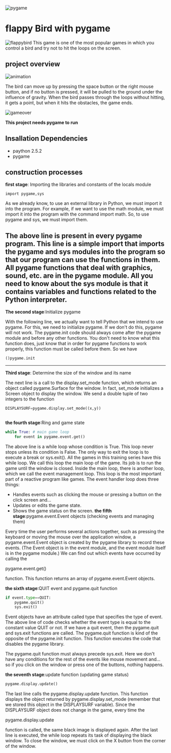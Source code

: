 ![pygame](https://www.pygame.org/docs/_images/pygame_logo.png)
# flappy Bird with pygame

![flappybird](https://media.wired.co.uk/photos/606db3bf938ecee6e930f3be/1:1/w_1280,h_1280,c_limit/flappybird-1.jpg)
This game is one of the most popular games in which you control a bird and try not to hit the loops on the screen.

## project overview
![animation](https://media.tenor.com/8sBZQO2ZALwAAAAd/flappy-bird-game.gif)








The bird can move up by pressing the space button or the right mouse button, and if no button is pressed, it will be pulled to the ground under the influence of gravity.
When the bird passes through the loops without hitting, it gets a point, but when it hits the obstacles, the game ends.


![gameover](https://masliamohammad.files.wordpress.com/2014/06/flappy-bird-1.gif?w=223)




**This project needs pygame to run**
## Insallation Dependencies
- paython 2.5.2
- pygame 

## construction processes

**first stage**: 
Importing the libraries and constants of the locals module

```
import pygame,sys
```
As we already know, to use an external library in Python, we must import it into the program. For example, if we want to use the math module, we must import it into the program with the command import math. So, to use pygame and sys, we must import them.

The above line is present in every pygame program. This line is a simple import that imports the pygame and sys modules into the program so that our program can use the functions in them. All pygame functions that deal with graphics, sound, etc. are in the pygame module. All you need to know about the sys module is that it contains variables and functions related to the Python interpreter.
----
**The second stage**:Initialize pygame

With the following line, we actually want to tell Python that we intend to use pygame. For this, we need to initialize pygame. If we don't do this, pygame will not work. The pygame.init code should always come after the pygame module and before any other functions. You don't need to know what this function does, just know that in order for pygame functions to work properly, this function must be called before them. So we have
```python
()pygame.init
```






-----
**Third stage**: Determine the size of the window and its name


The next line is a call to the display.set_mode function, which returns an object called pygame.Surface for the window. In fact, set_mode initializes a Screen object to display the window. We send a double tuple of two integers to the function

```python
DISPLAYSURF=pygame.display.set_mode((x,y))



```

**the fourth stage**:Ring and game state

```python
while True: # main game loop
    for event in pygame.event.get()

```
The above line is a while loop whose condition is True. This loop never stops unless its condition is False. The only way to exit the loop is to execute a break or sys.exit(). All the games in this training series have this while loop. We call this loop the main loop of the game. Its job is to run the game until the window is closed. Inside the main loop, there is another loop, which we call the event management loop. This loop is the most important part of a reactive program like games. The event handler loop does three things:

- Handles events such as clicking the mouse or pressing a button on the click screen and...
- Updates or edits the game state.
- Shows the game status on the screen.
**the fifth stage**:pygame.event.Event objects (checking events and managing them)

Every time the user performs several actions together, such as pressing the keyboard or moving the mouse over the application window, a pygame.event.Event object is created by the pygame library to record these events. (The Event object is in the event module, and the event module itself is in the pygame module.) We can find out which events have occurred by calling the

 pygame.event.get()

  function. This function returns an array of pygame.event.Event objects.

**the sixth stage**:QUIT event and pygame.quit function
```python
if event.type==QUIT:
    pygame.quit()
    sys.exit()
```

Event objects have an attribute called type that specifies the type of event. The above line of code checks whether the event type is equal to the constant value QUIT or not. If we have a quit event, then the pygame.quit and sys.exit functions are called. The pygame.quit function is kind of the opposite of the pygame.init function. This function executes the code that disables the pygame library.

The pygame.quit function must always precede sys.exit. Here we don't have any conditions for the rest of the events like mouse movement and... so if you click on the window or press one of the buttons, nothing happens.


**the seventh stage**:update function (updating game status)

```python
pygame.display.update()

```
The last line calls the pygame.display.update function. This function displays the object returned by pygame.display.set_mode (remember that we stored this object in the DISPLAYSURF variable). Since the DISPLAYSURF object does not change in the game, every time the

 pygame.display.update
 
  function is called, the same black image is displayed again. After the last line is executed, the while loop repeats its task of displaying the black window. To close the window, we must click on the X button from the corner of the window.

